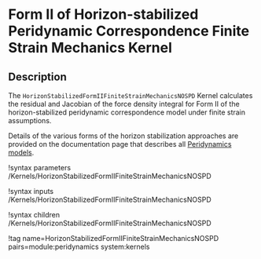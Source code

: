 # Form II of Horizon-stabilized Peridynamic Correspondence Finite Strain Mechanics Kernel

## Description

The `HorizonStabilizedFormIIFiniteStrainMechanicsNOSPD` Kernel calculates the residual and Jacobian of the force density integral for Form II of the horizon-stabilized peridynamic correspondence model under finite strain assumptions.

Details of the various forms of the horizon stabilization approaches are provided on the documentation page that describes all [Peridynamics models](peridynamics/PeridynamicModels.md).


!syntax parameters /Kernels/HorizonStabilizedFormIIFiniteStrainMechanicsNOSPD

!syntax inputs /Kernels/HorizonStabilizedFormIIFiniteStrainMechanicsNOSPD

!syntax children /Kernels/HorizonStabilizedFormIIFiniteStrainMechanicsNOSPD

!tag name=HorizonStabilizedFormIIFiniteStrainMechanicsNOSPD pairs=module:peridynamics system:kernels
